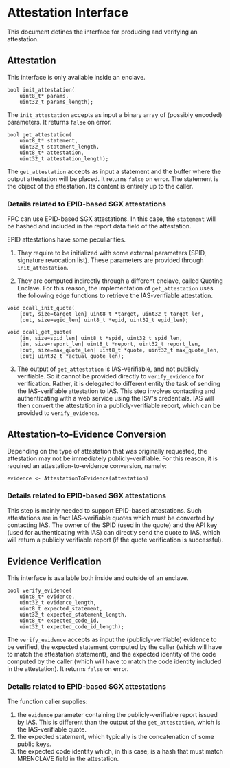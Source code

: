 # Attestation Interface

This document defines the interface for producing and verifying an attestation.


## Attestation

This interface is only available inside an enclave.

```
bool init_attestation(
    uint8_t* params,
    uint32_t params_length);

```
The `init_attestation` accepts as input a binary array of (possibly encoded) parameters. It returns `false` on error.
```
bool get_attestation(
    uint8_t* statement,
    uint32_t statement_length,
    uint8_t* attestation,
    uint32_t attestation_length);
```
The `get_attestation` accepts as input a statement and the buffer where the output attestation will be placed. It returns `false` on error.
The statement is the object of the attestation. Its content is entirely up to the caller.

### Details related to EPID-based SGX attestations

FPC can use EPID-based SGX attestations.
In this case, the `statement` will be hashed and included in the report data field of the attestation.

EPID attestations have some peculiarities.
1. They require to be initialized with some external parameters (SPID, signature revocation list). These parameters are provided through `init_attestation`.

2. They are computed indirectly through a different enclave, called Quoting Enclave. For this reason, the implementation of `get_attestation` uses the following edge functions to retrieve the IAS-verifiable attestation.
```
void ocall_init_quote(
    [out, size=target_len] uint8_t *target, uint32_t target_len,
    [out, size=egid_len] uint8_t *egid, uint32_t egid_len);

void ocall_get_quote(
    [in, size=spid_len] uint8_t *spid, uint32_t spid_len,
    [in, size=report_len] uint8_t *report, uint32_t report_len,
    [out, size=max_quote_len] uint8_t *quote, uint32_t max_quote_len,
    [out] uint32_t *actual_quote_len);
```

3. The output of `get_attestation` is IAS-verifiable, and not publicly verifiable.
So it cannot be provided directly to `verify_evidence` for verification.
Rather, it is delegated to different entity the task of sending the IAS-verifiable attestation to IAS.
This step involves contacting and authenticating with a web service using the ISV's credentials.
IAS will then convert the attestation in a publicly-verifiable report, which can be provided to `verify_evidence`.


## Attestation-to-Evidence Conversion

Depending on the type of attestation that was originally requested,
the attestation may not be immediately publicly-verifiable.
For this reason, it is required an attestation-to-evidence conversion, namely:
```
evidence <- AttestationToEvidence(attestation)
```

### Details related to EPID-based SGX attestations

This step is mainly needed to support EPID-based attestations.
Such attestations are in fact IAS-verifiable quotes which must be converted by contacting IAS.
The owner of the SPID (used in the quote) and the API key (used for authenticating with IAS) can directly send the quote to IAS, which will return a publicly verifiable report (if the quote verification is successful).


## Evidence Verification

This interface is available both inside and outside of an enclave.

```
bool verify_evidence(
    uint8_t* evidence,
    uint32_t evidence_length,
    uint8_t expected_statement,
    uint32_t expected_statement_length,
    uint8_t* expected_code_id,
    uint32_t expected_code_id_length);
```
The `verify_evidence` accepts as input the (publicly-verifiable) evidence to be verified,
the expected statement computed by the caller (which will have to match the attestation statement),
and the expected identity of the code computed by the caller (which will have to match the code identity included in the attestation).
It returns `false` on error.

### Details related to EPID-based SGX attestations

The function caller supplies:
1. the `evidence` parameter containing the publicly-verifiable report issued by IAS.
This is different than the output of the `get_attestation`, which is the IAS-verifiable quote.
2. the expected statement, which typically is the concatenation of some public keys.
3. the expected code identity which, in this case, is a hash that must match MRENCLAVE field in the attestation.
